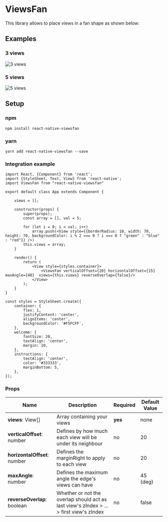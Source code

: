 # ViewsFan 

This library allows to place views in a fan shape as shown below: 

## Examples

### 3 views

![3 views](https://i.imgur.com/ukWp5g5.png)

### 5 views

![5 views](https://i.imgur.com/2KhpYOY.png)

## Setup

### npm
`npm install react-native-viewsfan`

### yarn
`yarn add react-native-viewsfan --save`

### Integration example

```
import React, {Component} from 'react';
import {StyleSheet, Text, View} from 'react-native';
import ViewsFan from "react-native-viewsfan"

export default class App extends Component {

    views = [];

    constructor(props) {
        super(props);
        const array = [], val = 5;

        for (let i = 0; i < val; i++)
            array.push(<View style={{borderRadius: 10, width: 70, height: 70, backgroundColor: i % 2 === 0 ? i === 0 ? "green" : "blue" : "red"}} />)
        this.views = array;
    }

    render() {
        return (
            <View style={styles.container}>
                <ViewsFan verticalOffset={20} horizontalOffset={15} maxAngle={40}  views={this.views} reverseOverlap={false}/>
            </View>
        );
    }
}

const styles = StyleSheet.create({
    container: {
        flex: 1,
        justifyContent: 'center',
        alignItems: 'center',
        backgroundColor: '#F5FCFF',
    },
    welcome: {
        fontSize: 20,
        textAlign: 'center',
        margin: 10,
    },
    instructions: {
        textAlign: 'center',
        color: '#333333',
        marginBottom: 5,
    },
});

```

### Props

Name | Description | Required | Default Value
-----|-------------|--------------|-----
**views**: View[] | Array containing your views| **yes** | none
**verticalOffset**: number | Defines by how much each view will be under its neighbour | no | 20
**horizontalOffset**: number | Defines the marginRight to apply to each view | no | 20
**maxAngle**: number | Defines the maximum angle the edge's views can have | no | 45 (deg)
**reverseOverlap**: boolean | Whether or not the overlap should act as last view's zIndex > ... > first view's zIndex | no | false
